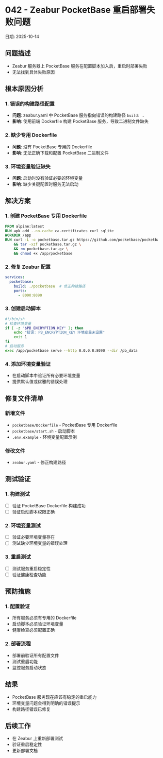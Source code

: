 # 042 - Zeabur PocketBase 重启部署失败问题

日期: 2025-10-14

## 问题描述
- Zeabur 服务器上 PocketBase 服务在配置脚本加入后，重启时部署失败
- 无法找到具体失败原因

## 根本原因分析

### 1. **错误的构建路径配置**
- **问题**: zeabur.yaml 中 PocketBase 服务指向错误的构建路径 `build: .`
- **影响**: 使用前端 Dockerfile 构建 PocketBase 服务，导致二进制文件缺失

### 2. **缺少专用 Dockerfile**
- **问题**: 没有 PocketBase 专用的 Dockerfile
- **影响**: 无法正确下载和配置 PocketBase 二进制文件

### 3. **环境变量验证缺失**
- **问题**: 启动时没有验证必要的环境变量
- **影响**: 缺少关键配置时服务无法启动

## 解决方案

### 1. **创建 PocketBase 专用 Dockerfile**
```dockerfile
FROM alpine:latest
RUN apk add --no-cache ca-certificates curl sqlite
WORKDIR /app
RUN curl -L -o pocketbase.tar.gz https://github.com/pocketbase/pocketbase/releases/download/v0.22.0/pocketbase_0.22.0_linux_amd64.tar.gz \
    && tar -xzf pocketbase.tar.gz \
    && rm pocketbase.tar.gz \
    && chmod +x /app/pocketbase
```

### 2. **修复 Zeabur 配置**
```yaml
services:
  pocketbase:
    build: ./pocketbase  # 修正构建路径
    ports:
      - 8090:8090
```

### 3. **创建启动脚本**
```bash
#!/bin/sh
# 检查环境变量
if [ -z "$PB_ENCRYPTION_KEY" ]; then
    echo "错误: PB_ENCRYPTION_KEY 环境变量未设置"
    exit 1
fi
# 启动服务
exec /app/pocketbase serve --http 0.0.0.0:8090 --dir /pb_data
```

### 4. **添加环境变量验证**
- 在启动脚本中验证所有必要环境变量
- 提供默认值或优雅的错误处理

## 修复文件清单

### 新增文件
- `pocketbase/Dockerfile` - PocketBase 专用 Dockerfile
- `pocketbase/start.sh` - 启动脚本
- `.env.example` - 环境变量配置示例

### 修改文件
- `zeabur.yaml` - 修正构建路径

## 测试验证

### 1. **构建测试**
- [ ] 验证 PocketBase Dockerfile 构建成功
- [ ] 验证启动脚本权限正确

### 2. **环境变量测试**
- [ ] 验证必要环境变量存在
- [ ] 测试缺少环境变量的错误处理

### 3. **重启测试**
- [ ] 测试服务重启稳定性
- [ ] 验证健康检查功能

## 预防措施

### 1. **配置验证**
- 所有服务必须有专用的 Dockerfile
- 启动脚本必须验证环境变量
- 健康检查必须配置正确

### 2. **部署流程**
- 部署前验证所有配置文件
- 测试重启功能
- 监控服务启动状态

## 结果
- PocketBase 服务现在应该有稳定的重启能力
- 环境变量问题会得到明确的错误提示
- 构建路径错误已修复

## 后续工作
- 在 Zeabur 上重新部署测试
- 验证重启稳定性
- 更新部署文档